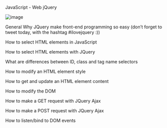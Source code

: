 JavaScript - Web jQuery




![image](https://user-images.githubusercontent.com/111048409/235920945-bdd4a4ed-fa05-48dd-b8db-277e2decc462.png)


General
Why JQuery make front-end programming so easy (don’t forget to tweet today, with the hashtag #ilovejquery :))

How to select HTML elements in JavaScript

How to select HTML elements with JQuery

What are differences between ID, class and tag name selectors

How to modify an HTML element style

How to get and update an HTML element content

How to modify the DOM

How to make a GET request with JQuery Ajax

How to make a POST request with JQuery Ajax

How to listen/bind to DOM events
